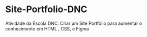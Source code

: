 # Site-Portfolio-DNC
Atividade da Escola DNC. Criar um Site Portfólio para aumentar o conhecimento em HTML , CSS, e Figma
